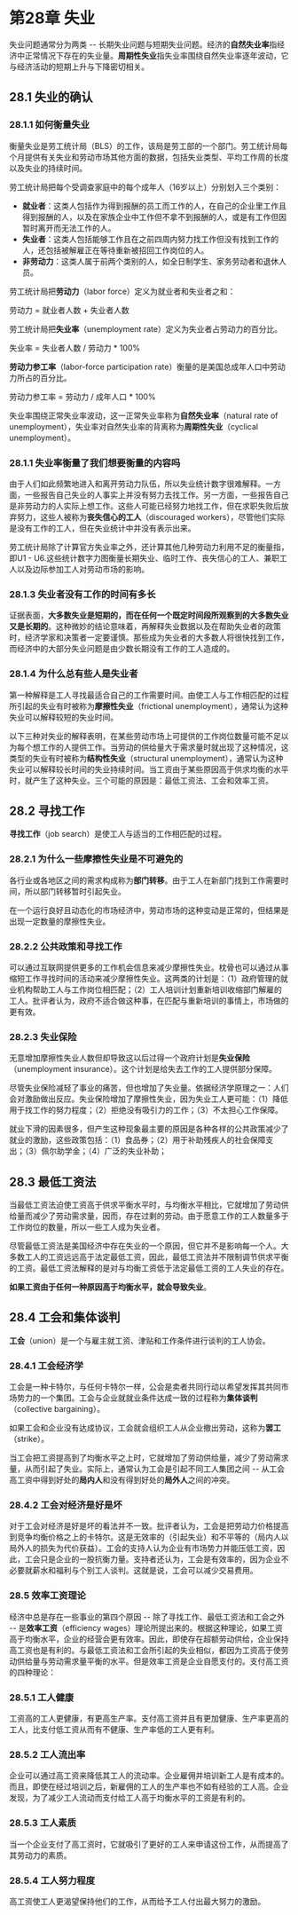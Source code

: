 # 第28章 失业
失业问题通常分为两类 -- 长期失业问题与短期失业问题。经济的**自然失业率**指经济中正常情况下存在的失业量。**周期性失业**指失业率围绕自然失业率逐年波动，它与经济活动的短期上升与下降密切相关。

## 28.1 失业的确认

### 28.1.1 如何衡量失业
衡量失业是劳工统计局（BLS）的工作，该局是劳工部的一个部门。劳工统计局每个月提供有关失业和劳动市场其他方面的数据，包括失业类型、平均工作周的长度以及失业的持续时间。

劳工统计局把每个受调查家庭中的每个成年人（16岁以上）分别划入三个类别：
* **就业者**：这类人包括作为得到报酬的员工而工作的人，在自己的企业里工作且得到报酬的人，以及在家族企业中工作但不拿不到报酬的人，或是有工作但因暂时离开而无法工作的人。
* **失业者**：这类人包括能够工作且在之前四周内努力找工作但没有找到工作的人，还包括被解雇正在等待重新被招回工作岗位的人。
* **非劳动力**：这类人属于前两个类别的人，如全日制学生、家务劳动者和退休人员。

劳工统计局把**劳动力**（labor force）定义为就业者和失业者之和：

劳动力 = 就业者人数 + 失业者人数

劳工统计局把**失业率**（unemployment rate）定义为失业者占劳动力的百分比。

失业率 = 失业者人数 / 劳动力 * 100%

**劳动力参工率**（labor-force participation rate）衡量的是美国总成年人口中劳动力所占的百分比。

劳动力参工率 = 劳动力 / 成年人口 * 100%

失业率围绕正常失业率波动，这一正常失业率称为**自然失业率**（natural rate of unemployment），失业率对自然失业率的背离称为**周期性失业**（cyclical unemployment）。

### 28.1.1 失业率衡量了我们想要衡量的内容吗
由于人们如此频繁地进入和离开劳动力队伍，所以失业统计数字很难解释。一方面，一些报告自己失业的人事实上并没有努力去找工作。另一方面，一些报告自己是非劳动力的人实际上想工作。这些人可能已经努力地找工作，但在求职失败后放弃努力，这些人被称为**丧失信心的工人**（discouraged workers），尽管他们实际是没有工作的工人，但在失业统计中并没有表示出来。

劳工统计局除了计算官方失业率之外，还计算其他几种劳动力利用不足的衡量指，即U1 - U6.这些统计数字力图衡量长期失业、临时工作、丧失信心的工人、兼职工人以及边际参加工人对劳动市场的影响。

### 28.1.3 失业者没有工作的时间有多长
证据表面，**大多数失业是短期的，而在任何一个既定时间段所观察到的大多数失业又是长期的**。这种微妙的结论意味着，再解释失业数据以及在帮助失业者的政策时，经济学家和决策者一定要谨慎。那些成为失业者的大多数人将很快找到工作，而经济中的大部分失业问题是由少数长期没有工作的工人造成的。

### 28.1.4 为什么总有些人是失业者
第一种解释是工人寻找最适合自己的工作需要时间。由使工人与工作相匹配的过程所引起的失业有时被称为**摩擦性失业**（frictional unemployment），通常认为这种失业可以解释较短的失业时间。

以下三种对失业的解释表明，在某些劳动市场上可提供的工作岗位数量可能不足以为每个想工作的人提供工作。当劳动的供给量大于需求量时就出现了这种情况，这类型的失业有时被称为**结构性失业**（structural unemployment），通常认为这种失业可以解释较长时间的失业持续时间。当工资由于某些原因高于供求均衡的水平时，就产生了这种失业。三个可能的原因是：最低工资法、工会和效率工资。

## 28.2 寻找工作
**寻找工作**（job search）是使工人与适当的工作相匹配的过程。

### 28.2.1 为什么一些摩擦性失业是不可避免的
各行业或各地区之间的需求构成称为**部门转移**。由于工人在新部门找到工作需要时间，所以部门转移暂时引起失业。

在一个运行良好且动态化的市场经济中，劳动市场的这种变动是正常的，但结果是出现一定数量的摩擦性失业。

### 28.2.2 公共政策和寻找工作
可以通过互联网提供更多的工作机会信息来减少摩擦性失业。枕骨也可以通过从事缩短工作寻找时间的活动来减少摩擦性失业。这两类的计划是：（1）政府管理的就业机构帮助工人与工作岗位相匹配；（2）工人培训计划重新培训收缩部门解雇的工人。批评者认为，政府不适合做这种事，在匹配与重新培训的事情上，市场做的更有效。

### 28.2.3 失业保险
无意增加摩擦性失业人数但却导致这以后过得一个政府计划是**失业保险**（unemployment insurance）。这个计划是给失去工作的工人提供部分保障。

尽管失业保险减轻了事业的痛苦，但也增加了失业量。依据经济学原理之一：人们会对激励做出反应。失业保险增加了摩擦性失业，因为失业工人更可能：（1）降低用于找工作的努力程度；（2）拒绝没有吸引力的工作；（3）不太担心工作保障。

就业下滑的因素很多，但产生这种现象最主要的原因是各种各样的公共政策减少了就业的激励，这些政策包括：（1）食品券；（2）用于补助残疾人的社会保障支出；（3）佩尔助学金；（4）广泛的失业补助；

## 28.3 最低工资法
当最低工资法迫使工资高于供求平衡水平时，与均衡水平相比，它就增加了劳动供给量而减少了劳动需求量，因而，存在过剩的劳动。由于愿意工作的工人数量多于工作岗位的数量，所以一些工人成为失业者。

尽管最低工资法是美国经济中存在失业的一个原因，但它并不是影响每一个人。大多数工人的工资远远高于法定最低工资，因此，最低工资法并不限制调节供求平衡的工资。最低工资法解释的是对与均衡工资低于法定最低工资的工人失业的存在。

**如果工资由于任何一种原因高于均衡水平，就会导致失业**。

## 28.4 工会和集体谈判
**工会**（union）是一个与雇主就工资、津贴和工作条件进行谈判的工人协会。

### 28.4.1 工会经济学
工会是一种卡特尔，与任何卡特尔一样，公会是卖者共同行动以希望发挥其共同市场势力的一个集团。工会与企业就就业条件达成一致的过程称为**集体谈判**（collective bargaining）。

如果工会和企业没有达成协议，工会就会组织工人从企业撤出劳动，这称为**罢工**（strike）。

当工会把工资提高到了均衡水平之上时，它就增加了劳动供给量，减少了劳动需求量，从而引起了失业。实际上，通常认为工会是引起不同工人集团之间 -- 从工会高工资中得到好处的**局内人**和没有得到好处的**局外人**之间的冲突。

### 28.4.2 工会对经济是好是坏
对于工会对经济是好是坏的看法并不一致。批评者认为，工会是把劳动力价格提高到竞争均衡价格之上的卡特尔。这是无效率的（引起失业）和不平等的（局内人以局外人的损失为代价获益）。工会的支持人认为企业有市场势力并能压低工资，因此，工会只是企业的一股抗衡力量。支持者还认为，工会是有效率的，因为企业不必要就薪水和福利与个别工人谈判。这就是说，工会可以减少交易费用。

### 28.5 效率工资理论
经济中总是存在一些事业的第四个原因 -- 除了寻找工作、最低工资法和工会之外 -- 是**效率工资**（efficiency wages）理论所提出来的。根据这种理论，如果工资高于均衡水平，企业的经营会更有效率。因此，即使存在超额劳动供给，企业保持高工资也是有利的。与最低工资法和工会所引起的失业相似，都因为工资高于使劳动供给量与劳动需求量平衡的水平。但是效率工资是企业自愿支付的。支付高工资的四种理论：

### 28.5.1 工人健康
工资高的工人更健康，有更高生产率。支付高工资并且有更加健康、生产率更高的工人，比支付低工资从而有不健康、生产率低的工人更有利。

### 28.5.2 工人流出率
企业可以通过高工资来降低其工人的流动率。企业雇佣并培训新工人是有成本的。而且，即使在经过培训之后，新雇佣的工人的生产率也不如有经验的工人高。企业发现，为了减少工人流动而支付给工人高于均衡水平的工资是有利的。

### 28.5.3 工人素质
当一个企业支付了高工资时，它就吸引了更好的工人来申请这份工作，从而提高了其劳动力的素质。

### 28.5.4 工人努力程度
高工资使工人更渴望保持他们的工作，从而给予工人付出最大努力的激励。